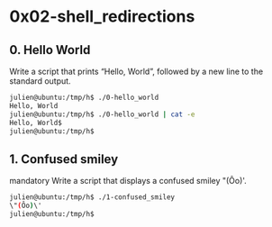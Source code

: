 # 0x02-shell_redirections

## 0. Hello World

Write a script that prints “Hello, World”, followed by a new line to the standard output.

```bash
julien@ubuntu:/tmp/h$ ./0-hello_world 
Hello, World
julien@ubuntu:/tmp/h$ ./0-hello_world | cat -e
Hello, World$
julien@ubuntu:/tmp/h$ 
```

## 1. Confused smiley

mandatory
Write a script that displays a confused smiley "(Ôo)'.

```bash
julien@ubuntu:/tmp/h$ ./1-confused_smiley 
\"(Ôo)\'
julien@ubuntu:/tmp/h$ 
```
